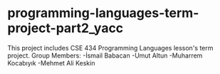# programming-languages-term-project-part2_yacc
This project includes CSE 434 Programming Languages lesson's term project.  Group Members: -İsmail Babacan -Umut Altun -Muharrem Kocabıyık -Mehmet Ali Keskin
